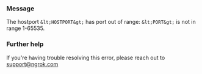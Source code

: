 
### Message
The hostport `&lt;HOSTPORT&gt;` has port out of range: `&lt;PORT&gt;` is not in range 1-65535.

### Further help
If you're having trouble resolving this error, please reach out to [support@ngrok.com](mailto:support@ngrok.com?subject=Help%20with%20ERR_NGROK_7112)

